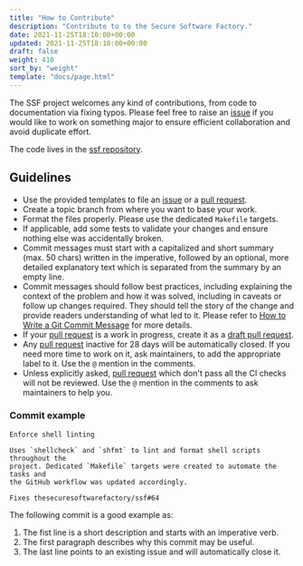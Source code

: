 ```yaml
---
title: "How to Contribute"
description: "Contribute to to the Secure Software Factory."
date: 2021-11-25T18:10:00+00:00
updated: 2021-11-25T18:10:00+00:00
draft: false
weight: 410
sort_by: "weight"
template: "docs/page.html"
---
```


The SSF project welcomes any kind of contributions, from code to documentation
via fixing typos. Please feel free to raise an [issue] if you would like to
work on something major to ensure efficient collaboration and avoid duplicate
effort.

The code lives in the
[ssf repository](https://github.com/thesecuresoftwarefactory/ssf).

## Guidelines

* Use the provided templates to file an [issue] or a [pull request].
* Create a topic branch from where you want to base your work.
* Format the files properly. Please use the dedicated `Makefile` targets.
* If applicable, add some tests to validate your changes and ensure nothing
  else was accidentally broken.
* Commit messages must start with a capitalized and short summary
  (max. 50 chars) written in the imperative, followed by an optional, more
  detailed explanatory text which is separated from the summary by an empty
  line.
* Commit messages should follow best practices, including explaining the context
  of the problem and how it was solved, including in caveats or follow up
  changes required. They should tell the story of the change and provide readers
  understanding of what led to it. Please refer to
  [How to Write a Git Commit Message] for more details.
* If your [pull request] is a work in progress, create it as a
  [draft pull request].
* Any [pull request] inactive for 28 days will be automatically closed. If you
  need more time to work on it, ask maintainers, to add the appropriate label to
  it. Use the `@` mention in the comments.
* Unless explicitly asked, [pull request] which don't pass all the CI checks
  will not be reviewed. Use the `@` mention in the comments to ask maintainers
  to help you.

### Commit example

```COMMIT_EDITMSG
Enforce shell linting

Uses `shellcheck` and `shfmt` to lint and format shell scripts throughout the
project. Dedicated `Makefile` targets were created to automate the tasks and
the GitHub workflow was updated accordingly.

Fixes thesecuresoftwarefactory/ssf#64
```

The following commit is a good example as:

1. The fist line is a short description and starts with an imperative verb.
2. The first paragraph describes why this commit may be useful.
3. The last line points to an existing issue and will automatically close it.

[draft pull request]: https://github.blog/2019-02-14-introducing-draft-pull-requests/
[How to Write a Git Commit Message]: http://chris.beams.io/posts/git-commit
[issue]: https://github.com/thesecuresoftwarefactory/ssf/issues/new/choose
[pull request]: https://github.com/thesecuresoftwarefactory/ssf/pulls

